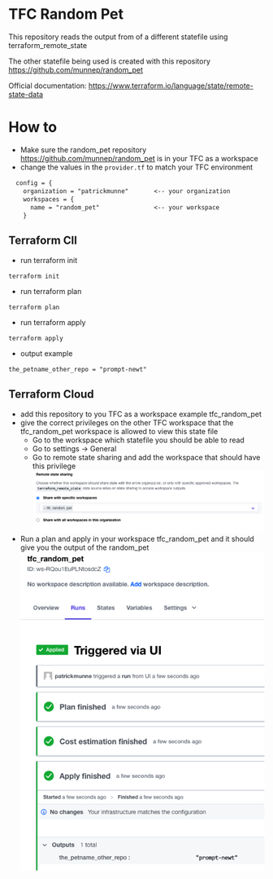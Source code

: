 # TFC Random Pet

This repository reads the output from of a different statefile using terraform_remote_state  

The other statefile being used is created with this repository https://github.com/munnep/random_pet

Official documentation: https://www.terraform.io/language/state/remote-state-data

# How to

- Make sure the random_pet repository https://github.com/munnep/random_pet is in your TFC as a workspace
- change the values in the ```provider.tf``` to match your TFC environment
```
  config = {
    organization = "patrickmunne"       <-- your organization
    workspaces = {
      name = "random_pet"               <-- your workspace
    }
```    

## Terraform ClI
- run terraform init
```
terraform init
```
- run terraform plan
```
terraform plan
```
- run terraform apply
```
terraform apply
```
- output example
```
the_petname_other_repo = "prompt-newt"
```

## Terraform Cloud

- add this repository to you TFC as a workspace example tfc_random_pet
- give the correct privileges on the other TFC workspace that the tfc_random_pet workspace is allowed to view this state file
    - Go to the workspace which statefile you should be able to read
    - Go to settings -> General
    - Go to remote state sharing and add the workspace that should have this privilege  
![](media/2022-03-02-08-31-10.png)  
- Run a plan and apply in your workspace tfc_random_pet and it should give you the output of the random_pet
![](media/2022-03-02-08-32-58.png)  